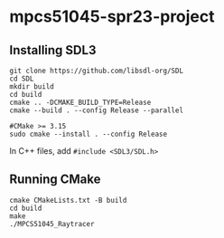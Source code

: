 # mpcs51045-spr23-project

## Installing SDL3

```{bash}
git clone https://github.com/libsdl-org/SDL
cd SDL
mkdir build
cd build
cmake .. -DCMAKE_BUILD_TYPE=Release
cmake --build . --config Release --parallel

#CMake >= 3.15
sudo cmake --install . --config Release
```

In C++ files, add `#include <SDL3/SDL.h>`

## Running CMake

```{bash}
cmake CMakeLists.txt -B build
cd build
make
./MPCS51045_Raytracer
```
